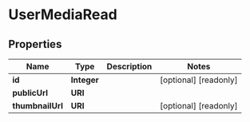 

# UserMediaRead



## Properties

| Name | Type | Description | Notes |
|------------ | ------------- | ------------- | -------------|
|**id** | **Integer** |  |  [optional] [readonly] |
|**publicUrl** | **URI** |  |  |
|**thumbnailUrl** | **URI** |  |  [optional] [readonly] |




